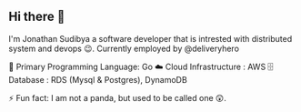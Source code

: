 ## Hi there 👋

I'm Jonathan Sudibya a software developer that is intrested with distributed system and devops 😉. Currently employed by @deliveryhero

💬 Primary Programming Language: Go
☁️ Cloud Infrastructure        : AWS
🗄️ Database                    : RDS (Mysql & Postgres), DynamoDB

⚡ Fun fact: I am not a panda, but used to be called one 😲.

<!--
**JonathanSudibya/JonathanSudibya** is a ✨ _special_ ✨ repository because its `README.md` (this file) appears on your GitHub profile.

Here are some ideas to get you started:

- 🔭 I’m currently working on ...
- 🌱 I’m currently learning ...
- 👯 I’m looking to collaborate on ...
- 🤔 I’m looking for help with ...
- 💬 Ask me about ...
- 📫 How to reach me: ...
- 😄 Pronouns: ...
- ⚡ Fun fact: ...
-->
